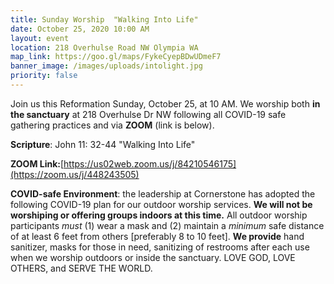 ```yaml
---
title: Sunday Worship  "Walking Into Life"
date: October 25, 2020 10:00 AM
layout: event
location: 218 Overhulse Road NW Olympia WA
map_link: https://goo.gl/maps/FykeCyepBDwUDmeF7
banner_image: /images/uploads/intolight.jpg
priority: false
---
```

Join us this Reformation Sunday, October 25, at 10 AM. We worship both **in the sanctuary** at 218 Overhulse Dr NW following all COVID-19 safe gathering practices and via **ZOOM** (link is below).

**Scripture**: John 11: 32-44 "Walking Into Life"

**ZOOM Link:**[https://us02web.zoom.us/j/84210546175](https://zoom.us/j/448243505)

**COVID-safe Environment**: the leadership at Cornerstone has adopted the following COVID-19 plan for our outdoor worship services. **We will not be worshiping or offering groups indoors at this time.** All outdoor worship participants *must* (1) wear a mask and (2) maintain a *minimum* safe distance of at least 6 feet from others \[preferably 8 to 10 feet]. **We provide** hand sanitizer, masks for those in need, sanitizing of restrooms after each use when we worship outdoors or inside the sanctuary.     LOVE GOD, LOVE OTHERS, and SERVE THE WORLD.